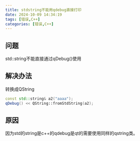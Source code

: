 ```yaml
---
title: stdstring不能用qdebug直接打印
date: 2024-10-09 14:34:19
tags: [错误,C++]
categories: [错误,C++]
---
```


## 问题

std::string不能直接通过qDebug()使用

## 解决办法

转换成QString

```c++
const std::string& a2("aaaa");
qDebug() << QString::fromStdString(a2);

```

## 原因

因为std的string是c++的qdebug是qt的需要使用同样的qstring类。
